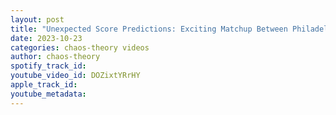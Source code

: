 ```yaml
---
layout: post
title: "Unexpected Score Predictions: Exciting Matchup Between Philadelphia and Miami…😯#TheHeatCheckPodcast"
date: 2023-10-23
categories: chaos-theory videos
author: chaos-theory
spotify_track_id: 
youtube_video_id: DOZixtYRrHY
apple_track_id: 
youtube_metadata: 
---
```

